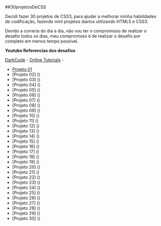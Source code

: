 ##30projetosDeCSS

Decidi fazer 30 projetos de CSS3, para ajudar a melhorar minha habilidades de codificação, fazendo mini projetos diarios utilizando HTML5 e CSS3.

Devido a correria do dia a dia, não vou ter o compromisso de realizar o desafio
todos os dias, meu compromisso é de realizar o desafio por completo em menos tempo possível.

**Youtube Referencias dos desafios**

 [DarkCode](https://www.youtube.com/channel/UCD3KVjbb7aq2OiOffuungzw) - 
 [Online Tutorials](https://www.youtube.com/channel/UCbwXnUipZsLfUckBPsC7Jog) -

 - [Projeto 01](https://github.com/glauberbandeira/30projetosCSS/tree/master/01)
 - [Projeto 02] ()
 - [Projeto 03] ()
 - [Projeto 04] ()
 - [Projeto 05] ()
 - [Projeto 06] ()
 - [Projeto 07] ()
 - [Projeto 08] ()
 - [Projeto 09] ()
 - [Projeto 10] ()
 - [Projeto 11] ()
 - [Projeto 12] ()
 - [Projeto 13] ()
 - [Projeto 14] ()
 - [Projeto 15] ()
 - [Projeto 16] ()
 - [Projeto 17] ()
 - [Projeto 18] ()
 - [Projeto 19] ()
 - [Projeto 20] ()
 - [Projeto 21] ()
 - [Projeto 22] ()
 - [Projeto 23] ()
 - [Projeto 24] ()
 - [Projeto 25] ()
 - [Projeto 26] ()
 - [Projeto 27] ()
 - [Projeto 28] ()
 - [Projeto 29] ()
 - [Projeto 30] ()

